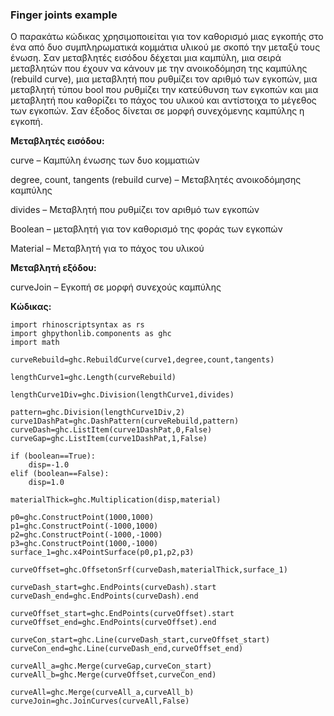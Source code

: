 ### Finger joints example

Ο παρακάτω κώδικας χρησιμοποιείται για τον καθορισμό μιας εγκοπής στο ένα από δυο συμπληρωματικά κομμάτια υλικού με σκοπό την μεταξύ τους ένωση. Σαν μεταβλητές εισόδου δέχεται μια καμπύλη, μια σειρά μεταβλητών που έχουν να κάνουν με την ανοικοδόμηση της καμπύλης (rebuild curve), μια μεταβλητή που ρυθμίζει τον αριθμό των εγκοπών, μια μεταβλητή τύπου bool που ρυθμίζει την κατεύθυνση των εγκοπών και μια μεταβλητή που καθορίζει το πάχος του υλικού και αντίστοιχα το μέγεθος των εγκοπών. Σαν έξοδος δίνεται σε μορφή συνεχόμενης καμπύλης η εγκοπή.   

**Μεταβλητές εισόδου:**

curve – Καμπύλη ένωσης των δυο κομματιών

degree, count, tangents (rebuild curve) – Μεταβλητές ανοικοδόμησης καμπύλης 

divides – Μεταβλητή που ρυθμίζει τον αριθμό των εγκοπών 

Boolean – μεταβλητή για τον καθορισμό της φοράς των εγκοπών 

Material – Μεταβλητή για το πάχος του υλικού 

**Μεταβλητή εξόδου:**

curveJoin – Εγκοπή σε μορφή συνεχούς καμπύλης 

**Κώδικας:**
```
import rhinoscriptsyntax as rs
import ghpythonlib.components as ghc
import math

curveRebuild=ghc.RebuildCurve(curve1,degree,count,tangents)

lengthCurve1=ghc.Length(curveRebuild)

lengthCurve1Div=ghc.Division(lengthCurve1,divides)

pattern=ghc.Division(lengthCurve1Div,2)
curve1DashPat=ghc.DashPattern(curveRebuild,pattern)
curveDash=ghc.ListItem(curve1DashPat,0,False)
curveGap=ghc.ListItem(curve1DashPat,1,False)

if (boolean==True):
    disp=-1.0
elif (boolean==False):
    disp=1.0 

materialThick=ghc.Multiplication(disp,material)

p0=ghc.ConstructPoint(1000,1000)
p1=ghc.ConstructPoint(-1000,1000)
p2=ghc.ConstructPoint(-1000,-1000)
p3=ghc.ConstructPoint(1000,-1000)
surface_1=ghc.x4PointSurface(p0,p1,p2,p3)

curveOffset=ghc.OffsetonSrf(curveDash,materialThick,surface_1)

curveDash_start=ghc.EndPoints(curveDash).start
curveDash_end=ghc.EndPoints(curveDash).end

curveOffset_start=ghc.EndPoints(curveOffset).start
curveOffset_end=ghc.EndPoints(curveOffset).end

curveCon_start=ghc.Line(curveDash_start,curveOffset_start)
curveCon_end=ghc.Line(curveDash_end,curveOffset_end)

curveAll_a=ghc.Merge(curveGap,curveCon_start)
curveAll_b=ghc.Merge(curveOffset,curveCon_end)

curveAll=ghc.Merge(curveAll_a,curveAll_b)
curveJoin=ghc.JoinCurves(curveAll,False)
```
